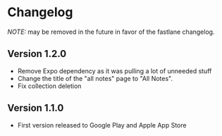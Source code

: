 # Changelog
*NOTE:* may be removed in the future in favor of the fastlane changelog.

## Version 1.2.0
* Remove Expo dependency as it was pulling a lot of unneeded stuff
* Change the title of the "all notes" page to "All Notes".
* Fix collection deletion

## Version 1.1.0
* First version released to Google Play and Apple App Store
